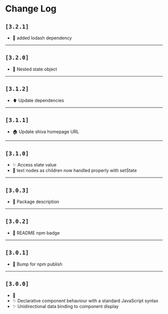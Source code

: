 # Change Log

## `[3.2.1]`
- 🐛 added lodash dependency

---
## `[3.2.0]`
- 🦅 Nested state object

---
## `[3.1.2]`
- ⬆ Update dependencies

---
## `[3.1.1]`
- 🏠 Update shiva homepage URL

---
## `[3.1.0]`
- ✨ Access state value
- 🐛 text nodes as children now handled properly with setState

---
## `[3.0.3]`
- 📝 Package description

---
## `[3.0.2]`
- 📝 README npm badge

---
## `[3.0.1]`
- 🚀 Bump for npm publish

---
## `[3.0.0]`
- 🎉
- ✨ Declarative component behaviour with a standard JavaScript syntax
- ✨ Unidirectional data binding to component display
